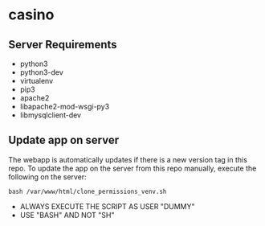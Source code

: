 # casino  
  
## Server Requirements  
* python3
* python3-dev
* virtualenv
* pip3
* apache2
* libapache2-mod-wsgi-py3
* libmysqlclient-dev
  
## Update app on server  
The webapp is automatically updates if there is a new version tag in this repo.
To update the app on the server from this repo manually, execute the following on the server:  
```
bash /var/www/html/clone_permissions_venv.sh
```
* ALWAYS EXECUTE THE SCRIPT AS USER "DUMMY"
* USE "BASH" AND NOT "SH"
